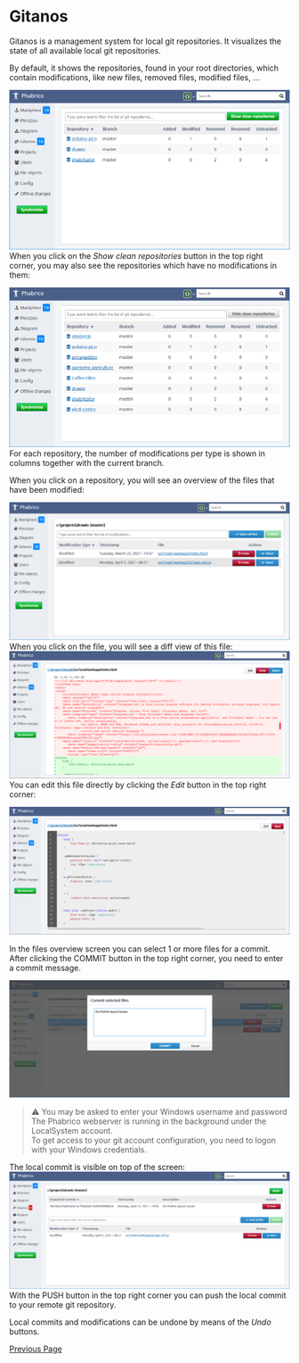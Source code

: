﻿# Gitanos

Gitanos is a management system for local git repositories. It visualizes the state of all available local git repositories.

By default, it shows the repositories, found in your root directories, which contain modifications, like new files, removed files, modified files, ...

![Gitanos-01](Gitanos-01.png) <br />
 When you click on the *Show clean repositories* button in the top right corner, you may also see the repositories which have no modifications in them:

![Gitanos-02](Gitanos-02.png) <br />
For each repository, the number of modifications per type is shown in columns together with the current branch.

When you click on a repository, you will see an overview of the files that have been modified:

![Gitanos-03](Gitanos-03.png) <br />
When you click on the file, you will see a diff view of this file:
![Gitanos-04](Gitanos-04.png) <br />
You can edit this file directly by clicking the *Edit* button in the top right corner:

![Gitanos-05](Gitanos-05.png) <br />


In the files overview screen you can select 1 or more files for a commit.
After clicking the COMMIT button in the top right corner, you need to enter a commit message.

![Gitanos-06](Gitanos-06.png) <br />

> ⚠️ You may be asked to enter your Windows username and password<br />
> The Phabrico webserver is running in the background under the LocalSystem account.<br />
> To get access to your git account configuration, you need to logon with your Windows credentials.

The local commit is visible on top of the screen: ![Gitanos-07](Gitanos-07.png) <br />
With the PUSH button in the top right corner you can push the local commit to your remote git repository.

Local commits and modifications can be undone by means of the *Undo* buttons. 


[Previous Page](../10-Diagrams/README.md)